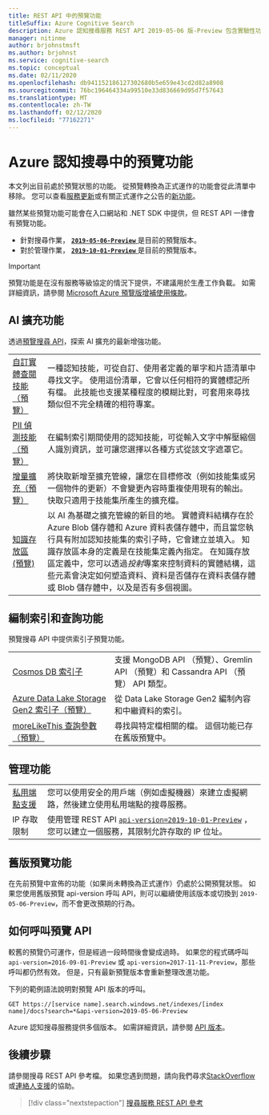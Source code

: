 ```yaml
---
title: REST API 中的預覽功能
titleSuffix: Azure Cognitive Search
description: Azure 認知搜尋服務 REST API 2019-05-06 版-Preview 包含實驗性功能，例如知識存放區和增量擴充的索引子快取。
manager: nitinme
author: brjohnstmsft
ms.author: brjohnst
ms.service: cognitive-search
ms.topic: conceptual
ms.date: 02/11/2020
ms.openlocfilehash: db941152186127302680b5e659e43cd2d82a8908
ms.sourcegitcommit: 76bc196464334a99510e33d836669d95d7f57643
ms.translationtype: MT
ms.contentlocale: zh-TW
ms.lasthandoff: 02/12/2020
ms.locfileid: "77162271"
---
```

# <a name="preview-features-in-azure-cognitive-search"></a>Azure 認知搜尋中的預覽功能

本文列出目前處於預覽狀態的功能。 從預覽轉換為正式運作的功能會從此清單中移除。 您可以查看[服務更新](https://azure.microsoft.com/updates/?product=search)或有關正式運作之公告的[新功能](whats-new.md)。

雖然某些預覽功能可能會在入口網站和 .NET SDK 中提供，但 REST API 一律會有預覽功能。

+ 針對搜尋作業， [ **`2019-05-06-Preview`** ](https://docs.microsoft.com/rest/api/searchservice/index-2019-05-06-preview)是目前的預覽版本。
+ 對於管理作業， [ **`2019-10-01-Preview`** ](https://docs.microsoft.com/rest/api/searchmanagement/index-2019-10-01-preview)是目前的預覽版本。

> [!IMPORTANT]
> 預覽功能是在沒有服務等級協定的情況下提供，不建議用於生產工作負載。 如需詳細資訊，請參閱 [Microsoft Azure 預覽版增補使用條款](https://azure.microsoft.com/support/legal/preview-supplemental-terms/)。

## <a name="ai-enrichment-features"></a>AI 擴充功能

透過[預覽搜尋 API](https://docs.microsoft.com/rest/api/searchservice/index-2019-05-06-preview)，探索 AI 擴充的最新增強功能。

|||
|-|-|
| [自訂實體查閱技能（預覽）](cognitive-search-skill-custom-entity-lookup.md ) | 一種認知技能，可從自訂、使用者定義的單字和片語清單中尋找文字。 使用這份清單，它會以任何相符的實體標記所有檔。 此技能也支援某種程度的模糊比對，可套用來尋找類似但不完全精確的相符專案。 | 
| [PII 偵測技能（預覽）](cognitive-search-skill-pii-detection.md) | 在編制索引期間使用的認知技能，可從輸入文字中解壓縮個人識別資訊，並可讓您選擇以各種方式從該文字遮罩它。| 
| [增量擴充（預覽）](cognitive-search-incremental-indexing-conceptual.md) | 將快取新增至擴充管線，讓您在目標修改（例如技能集或另一個物件的更新）不會變更內容時重複使用現有的輸出。 快取只適用于技能集所產生的擴充檔。| 
| [知識存放區 (預覽)](knowledge-store-concept-intro.md) | 以 AI 為基礎之擴充管線的新目的地。 實體資料結構存在於 Azure Blob 儲存體和 Azure 資料表儲存體中，而且當您執行具有附加認知技能集的索引子時，它會建立並填入。 知識存放區本身的定義是在技能集定義內指定。 在知識存放區定義中，您可以透過*投射*專案來控制資料的實體結構，這些元素會決定如何塑造資料、資料是否儲存在資料表儲存體或 Blob 儲存體中，以及是否有多個視圖。| 

## <a name="indexing-and-query-features"></a>編制索引和查詢功能

預覽搜尋 API 中提供索引子預覽功能。 

|||
|-|-|
| [Cosmos DB 索引子](search-howto-index-cosmosdb.md) | 支援 MongoDB API （預覽）、Gremlin API （預覽）和 Cassandra API （預覽） API 類型。 | 
|  [Azure Data Lake Storage Gen2 索引子（預覽）](search-howto-index-azure-data-lake-storage.md) | 從 Data Lake Storage Gen2 編制內容和中繼資料的索引。| 
| [moreLikeThis 查詢參數（預覽）](search-more-like-this.md) | 尋找與特定檔相關的檔。 這個功能已存在舊版預覽中。 | 

## <a name="management-features"></a>管理功能

|||
|-|-|
| [私用端點支援](service-create-private-endpoint.md) | 您可以使用安全的用戶端（例如虛擬機器）來建立虛擬網路，然後建立使用私用端點的搜尋服務。 |
| IP 存取限制 | 使用管理 REST API [`api-version=2019-10-01-Preview`](https://docs.microsoft.com/rest/api/searchmanagement/index-2019-10-01-preview) ，您可以建立一個服務，其限制允許存取的 IP 位址。 |

## <a name="earlier-preview-features"></a>舊版預覽功能

在先前預覽中宣佈的功能（如果尚未轉換為正式運作）仍處於公開預覽狀態。 如果您使用舊版預覽 api-version 呼叫 API，則可以繼續使用該版本或切換到 `2019-05-06-Preview`，而不會更改預期的行為。

## <a name="how-to-call-a-preview-api"></a>如何呼叫預覽 API

較舊的預覽仍可運作，但是經過一段時間後會變成過時。 如果您的程式碼呼叫 `api-version=2016-09-01-Preview` 或 `api-version=2017-11-11-Preview`，那些呼叫都仍然有效。 但是，只有最新預覽版本會重新整理改進功能。 

下列的範例語法說明對預覽 API 版本的呼叫。

    GET https://[service name].search.windows.net/indexes/[index name]/docs?search=*&api-version=2019-05-06-Preview

Azure 認知搜尋服務提供多個版本。 如需詳細資訊，請參閱 [API 版本](search-api-versions.md)。

## <a name="next-steps"></a>後續步驟

請參閱搜尋 REST API 參考檔。 如果您遇到問題，請向我們尋求[StackOverflow](https://stackoverflow.com/)或[連絡人支援](https://azure.microsoft.com/support/community/?product=search)的協助。

> [!div class="nextstepaction"]
> [搜尋服務 REST API 參考](https://docs.microsoft.com/rest/api/searchservice/)